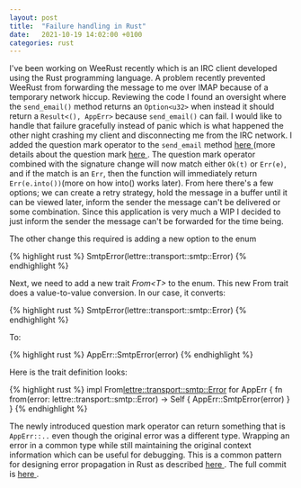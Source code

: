 ```yaml
---
layout: post
title:  "Failure handling in Rust"
date:   2021-10-19 14:02:00 +0100
categories: rust
---
```


I've been working on WeeRust recently which is an IRC client developed using the Rust programming language.  A problem recently prevented WeeRust from forwarding the message to me over IMAP because of a temporary network hiccup.  Reviewing the code I found an oversight where the `send_email()` method returns an `Option<u32>` when instead it should return a `Result<(), AppErr>` because `send_email()` can fail.  I would like to handle that failure gracefully instead of panic which is what happened the other night crashing my client and disconnecting me from the IRC network.  I added the question mark operator to the `send_email` method <a href="https://github.com/yancyribbens/weerust/commit/7e8c66a0ec26691b900b0b2bc769ab8392841728#diff-e574a8b5cb145a5a0d3829cd5290a736d64938f8b1af48de1d1686e7e319c123R81"> here </a> (more details about the question mark <a href="https://doc.rust-lang.org/book/ch09-02-recoverable-errors-with-result.html"> here </a>.  The question mark operator combined with the signature change will now match either `Ok(t)` or `Err(e)`, and if the match is an `Err`, then the function will immediately return `Err(e.into())`(more on how into() works later).  From here there's a few options; we can create a retry strategy, hold the message in a buffer until it can be viewed later, inform the sender the message can't be delivered or some combination.  Since this application is very much a WIP I decided to just inform the sender the message can't be forwarded for the time being.

The other change this required is adding a new option to the enum

{% highlight rust %}
SmtpError(lettre::transport::smtp::Error)
{% endhighlight %}

Next, we need to add a new trait <i>From&lt;T&gt;</i> to the enum.  This new From trait does a value-to-value conversion.  In our case, it converts:

{% highlight rust %}
SmtpError(lettre::transport::smtp::Error)
{% endhighlight %}

To:

{% highlight rust %}
AppErr::SmtpError(error)
{% endhighlight %}

Here is the trait definition looks:

{% highlight rust %}
impl From<lettre::transport::smtp::Error> for AppErr {
  fn from(error: lettre::transport::smtp::Error) -> Self {
    AppErr::SmtpError(error)
  }
}
{% endhighlight %}

The newly introduced question mark operator can return something that is `AppErr::..` even though the original error was a different type.  Wrapping an error in a common type while still maintaining the original context information which can be useful for debugging.  This is a common pattern for designing error propagation in Rust as described <a href="https://doc.rust-lang.org/std/convert/trait.From.html#examples"> here </a>.  The full commit is <a href="https://github.com/yancyribbens/weerust/commit/7e8c66a0ec26691b900b0b2bc769ab8392841728"> here </a>.
